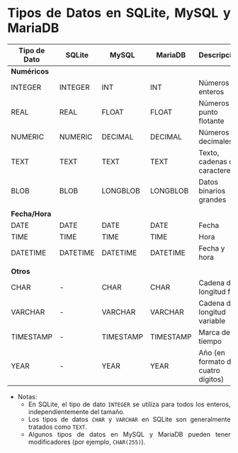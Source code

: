 <div align="justify">

# Tipos de Datos en SQLite, MySQL y MariaDB

| Tipo de Dato  | SQLite                       | MySQL                      | MariaDB                    | Descripción                                      |
|---------------|------------------------------|----------------------------|----------------------------|--------------------------------------------------|
| **Numéricos** |                              |                            |                            |                                                  |
| INTEGER       | INTEGER                      | INT                        | INT                        | Números enteros                                   |
| REAL          | REAL                         | FLOAT                      | FLOAT                      | Números de punto flotante                         |
| NUMERIC       | NUMERIC                      | DECIMAL                    | DECIMAL                    | Números decimales                                 |
| TEXT          | TEXT                         | TEXT                       | TEXT                       | Texto, cadenas de caracteres                      |
| BLOB          | BLOB                         | LONGBLOB                   | LONGBLOB                   | Datos binarios grandes                            |
|               |                              |                            |                            |                                                  |
| **Fecha/Hora**|                              |                            |                            |                                                  |
| DATE          | DATE                         | DATE                       | DATE                       | Fecha                                            |
| TIME          | TIME                         | TIME                       | TIME                       | Hora                                             |
| DATETIME      | DATETIME                     | DATETIME                   | DATETIME                   | Fecha y hora                                     |
|               |                              |                            |                            |                                                  |
| **Otros**     |                              |                            |                            |                                                  |
| CHAR          | -                            | CHAR                       | CHAR                       | Cadena de longitud fija                          |
| VARCHAR       | -                            | VARCHAR                    | VARCHAR                    | Cadena de longitud variable                      |
| TIMESTAMP     | -                            | TIMESTAMP                  | TIMESTAMP                  | Marca de tiempo                                  |
| YEAR          | -                            | YEAR                       | YEAR                       | Año (en formato de cuatro dígitos)              |

* Notas:
  - En SQLite, el tipo de dato `INTEGER` se utiliza para todos los enteros, independientemente del tamaño.
  - Los tipos de datos `CHAR` y `VARCHAR` en SQLite son generalmente tratados como `TEXT`.
  - Algunos tipos de datos en MySQL y MariaDB pueden tener modificadores (por ejemplo, `CHAR(255)`).

</div>
